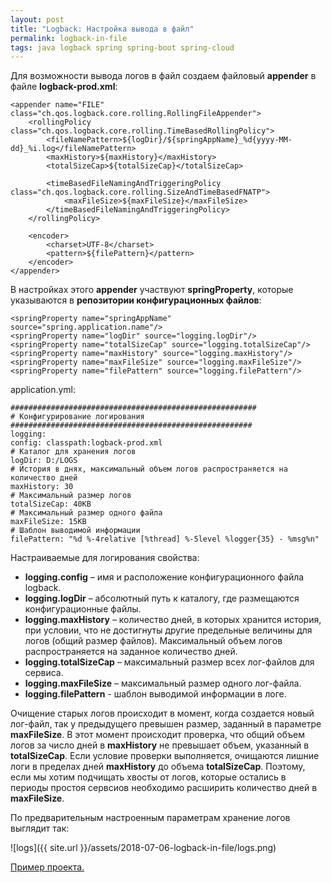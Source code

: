 ```yaml
---
layout: post
title: "Logback: Настройка вывода в файл"
permalink: logback-in-file
tags: java logback spring spring-boot spring-cloud
---
```

Для возможности вывода логов в файл создаем файловый **appender** в файле **logback-prod.xml**:

    <appender name="FILE" class="ch.qos.logback.core.rolling.RollingFileAppender">  
	    <rollingPolicy class="ch.qos.logback.core.rolling.TimeBasedRollingPolicy">  
		    <fileNamePattern>${logDir}/${springAppName}_%d{yyyy-MM-dd}_%i.log</fileNamePattern>  
		    <maxHistory>${maxHistory}</maxHistory>  
		    <totalSizeCap>${totalSizeCap}</totalSizeCap>  
		      
		    <timeBasedFileNamingAndTriggeringPolicy class="ch.qos.logback.core.rolling.SizeAndTimeBasedFNATP">  
			    <maxFileSize>${maxFileSize}</maxFileSize>  
		    </timeBasedFileNamingAndTriggeringPolicy>  
	    </rollingPolicy>  
	      
	    <encoder>  
		    <charset>UTF-8</charset>  
		    <pattern>${filePattern}</pattern>  
	    </encoder>  
    </appender>

В настройках этого **appender** участвуют **springProperty**, которые указываются в **репозитории конфигурационных файлов**:

	<springProperty name="springAppName" source="spring.application.name"/>  
	<springProperty name="logDir" source="logging.logDir"/>  
	<springProperty name="totalSizeCap" source="logging.totalSizeCap"/>  
	<springProperty name="maxHistory" source="logging.maxHistory"/>  
	<springProperty name="maxFileSize" source="logging.maxFileSize"/>  
	<springProperty name="filePattern" source="logging.filePattern"/>

application.yml:

	#######################################################  
	# Конфигурирование логирования  
	######################################################  
	logging:  
	config: classpath:logback-prod.xml  
	# Каталог для хранения логов  
	logDir: D:/LOGS  
	# История в днях, максимальный объем логов распространяется на количество дней  
	maxHistory: 30  
	# Максимальный размер логов  
	totalSizeCap: 40KB  
	# Максимальный размер одного файла  
	maxFileSize: 15KB  
	# Шаблон выводимой информации  
	filePattern: "%d %-4relative [%thread] %-5level %logger{35} - %msg%n"

Настраиваемые для логирования свойства:

-   **logging.config** – имя и расположение конфигурационного файла logback.    
-   **logging.logDir** – абсолютный путь к каталогу, где размещаются конфигурационные файлы.    
-   **logging.maxHistory** – количество дней, в которых хранится история, при условии, что не достигнуты другие предельные величины для логов (общий размер файлов). Максимальный объем логов распространяется на заданное количество дней.    
-   **logging.totalSizeCap** – максимальный размер всех лог-файлов для сервиса.    
-   **logging.maxFileSize** – максимальный размер одного лог-файла.    
-   **logging.filePattern** - шаблон выводимой информации в логе.
    
Очищение старых логов происходит в момент, когда создается новый лог-файл, так у предыдущего превышен размер, заданный в параметре **maxFileSize**. В этот момент происходит проверка, что общий объем логов за число дней в **maxHistory** не превышает объем, указанный в **totalSizeCap**. Если условие проверки выполняется, очищаются лишние логи в пределах дней **maxHistory** до объема **totalSizeCap**. Поэтому, если мы хотим подчищать хвосты от логов, которые остались в периоды простоя сервсиов необходимо расширить количество дней в **maxFileSize**.

По предварительным настроенным параметрам хранение логов выглядит так:

![logs]({{ site.url }}/assets/2018-07-06-logback-in-file/logs.png)

[Пример проекта.](https://github.com/OlgaFedorova/spring-boot-logback)
